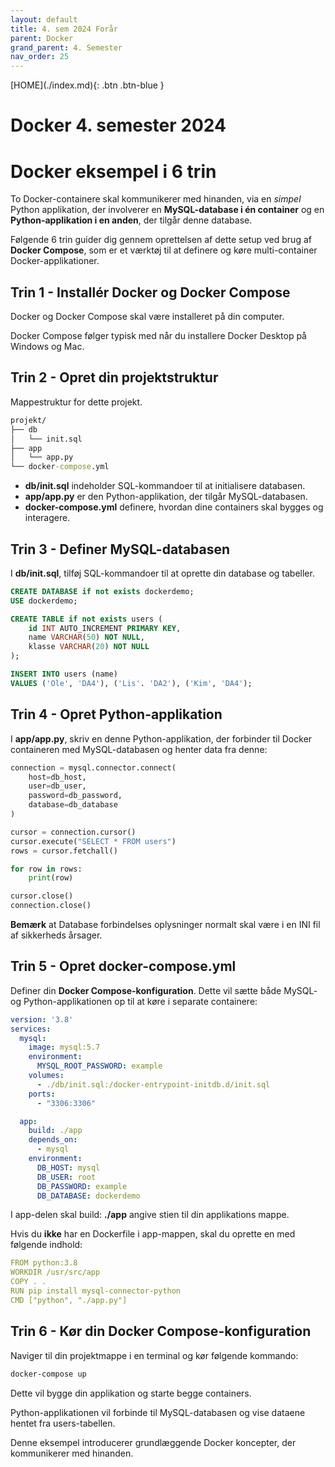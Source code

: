 ```yaml
---
layout: default
title: 4. sem 2024 Forår
parent: Docker
grand_parent: 4. Semester
nav_order: 25
---
```


<span class="fs-1">
[HOME](./index.md){: .btn .btn-blue }
</span>

# Docker 4. semester 2024


# Docker eksempel i 6 trin
To Docker-containere skal kommunikerer med hinanden, via en *simpel* Python applikation, der involverer en **MySQL-database i én container** og en **Python-applikation i en anden**, der tilgår denne database. 

Følgende 6 trin guider dig gennem oprettelsen af dette setup ved brug af **Docker Compose**, som er et værktøj til at definere og køre multi-container Docker-applikationer.

## Trin 1 - Installér Docker og Docker Compose
Docker og Docker Compose skal være installeret på din computer.

Docker Compose følger typisk med når du installere Docker Desktop på Windows og Mac.

## Trin 2 - Opret din projektstruktur
Mappestruktur for dette projekt.

```cmd
projekt/
├── db
│   └── init.sql
├── app
│   └── app.py
└── docker-compose.yml
```

- **db/init.sql** indeholder SQL-kommandoer til at initialisere databasen.
- **app/app.py** er den Python-applikation, der tilgår MySQL-databasen.
- **docker-compose.yml** definere, hvordan dine containers skal bygges og interagere.

## Trin 3 - Definer MySQL-databasen
I **db/init.sql**, tilføj SQL-kommandoer til at oprette din database og tabeller.

```sql
CREATE DATABASE if not exists dockerdemo;
USE dockerdemo;

CREATE TABLE if not exists users (
    id INT AUTO_INCREMENT PRIMARY KEY,
    name VARCHAR(50) NOT NULL,
    klasse VARCHAR(20) NOT NULL
);

INSERT INTO users (name) 
VALUES ('Ole', 'DA4'), ('Lis'. 'DA2'), ('Kim', 'DA4');
```

## Trin 4 - Opret Python-applikation
I **app/app.py**, skriv en denne Python-applikation, der forbinder til Docker containeren med MySQL-databasen og henter data fra denne:

```Python
connection = mysql.connector.connect(
    host=db_host,
    user=db_user,
    password=db_password,
    database=db_database
)

cursor = connection.cursor()
cursor.execute("SELECT * FROM users")
rows = cursor.fetchall()

for row in rows:
    print(row)

cursor.close()
connection.close()
```

**Bemærk** at Database forbindelses oplysninger normalt skal være i en INI fil af sikkerheds årsager.

## Trin 5 - Opret docker-compose.yml
Definer din **Docker Compose-konfiguration**. Dette vil sætte både MySQL- og Python-applikationen op til at køre i separate containere:

```yml
version: '3.8'
services:
  mysql:
    image: mysql:5.7
    environment:
      MYSQL_ROOT_PASSWORD: example
    volumes:
      - ./db/init.sql:/docker-entrypoint-initdb.d/init.sql
    ports:
      - "3306:3306"

  app:
    build: ./app
    depends_on:
      - mysql
    environment:
      DB_HOST: mysql
      DB_USER: root
      DB_PASSWORD: example
      DB_DATABASE: dockerdemo
```

I app-delen skal build: **./app** angive stien til din applikations mappe. 

Hvis du **ikke** har en Dockerfile i app-mappen, skal du oprette en med følgende indhold:

```yml
FROM python:3.8
WORKDIR /usr/src/app
COPY . .
RUN pip install mysql-connector-python
CMD ["python", "./app.py"]
```

## Trin 6 - Kør din Docker Compose-konfiguration
Naviger til din projektmappe i en terminal og kør følgende kommando:

```cmd
docker-compose up
```

Dette vil bygge din applikation og starte begge containers. 

Python-applikationen vil forbinde til MySQL-databasen og vise dataene hentet fra users-tabellen.

Denne eksempel introducerer grundlæggende Docker koncepter, der kommunikerer med hinanden.